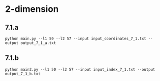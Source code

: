 # 2-dimension

## 7.1.a

```shell
python main.py --l1 50 --l2 57 --input input_coordinates_7_1.txt --output output_7_1_a.txt 
```

## 7.1.b

```shell
python main2.py --l1 50 --l2 57 --input input_index_7_1.txt --output output_7_1_b.txt 
```
